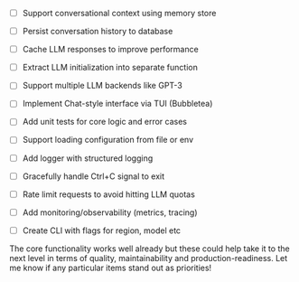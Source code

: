 - [ ] Support conversational context using memory store

- [ ] Persist conversation history to database

- [ ] Cache LLM responses to improve performance

- [ ] Extract LLM initialization into separate function

- [ ] Support multiple LLM backends like GPT-3

- [ ] Implement Chat-style interface via TUI (Bubbletea)

- [ ] Add unit tests for core logic and error cases

- [ ] Support loading configuration from file or env

- [ ] Add logger with structured logging

- [ ] Gracefully handle Ctrl+C signal to exit

- [ ] Rate limit requests to avoid hitting LLM quotas

- [ ] Add monitoring/observability (metrics, tracing)

- [ ] Create CLI with flags for region, model etc

The core functionality works well already but these could help take it to the next level in terms of quality, maintainability and production-readiness. Let me know if any particular items stand out as priorities!



